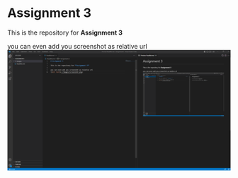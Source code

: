 # Assignment 3

This is the repository for **Assignment 3**

you can even add you screenshot as relative url
![Alt Text](./images/Screenshot.png)
